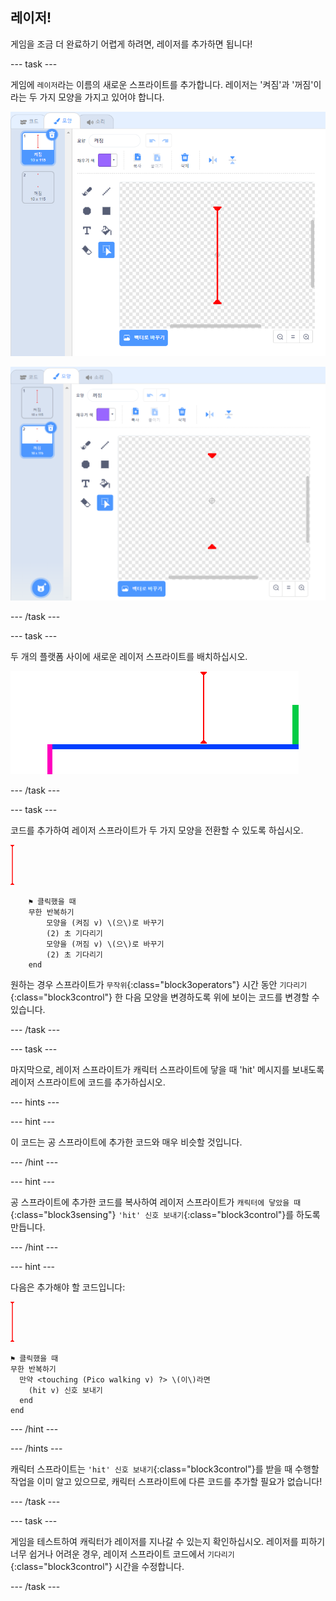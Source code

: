 ## 레이저!

게임을 조금 더 완료하기 어렵게 하려면, 레이저를 추가하면 됩니다!

--- task ---

게임에 `레이저`라는 이름의 새로운 스프라이트를 추가합니다. 레이저는 '켜짐'과 '꺼짐'이라는 두 가지 모양을 가지고 있어야 합니다.

![스크린샷](images/dodge-lasers-costume1.png)

![스크린샷](images/dodge-lasers-costume2.png)

--- /task ---

--- task ---

두 개의 플랫폼 사이에 새로운 레이저 스프라이트를 배치하십시오.

![스크린샷](images/dodge-lasers-position.png)

--- /task ---

--- task ---

코드를 추가하여 레이저 스프라이트가 두 가지 모양을 전환할 수 있도록 하십시오.

![레이저 스프라이트](images/laser_sprite.png)

```blocks3
    ⚑ 클릭했을 때
    무한 반복하기 
        모양을 (켜짐 v) \(으\)로 바꾸기
        (2) 초 기다리기
        모양을 (꺼짐 v) \(으\)로 바꾸기
        (2) 초 기다리기
    end
```

원하는 경우 스프라이트가 `무작위`{:class="block3operators"} 시간 동안 `기다리기`{:class="block3control"} 한 다음 모양을 변경하도록 위에 보이는 코드를 변경할 수 있습니다.

--- /task ---

--- task ---

마지막으로, 레이저 스프라이트가 캐릭터 스프라이트에 닿을 때 'hit' 메시지를 보내도록 레이저 스프라이트에 코드를 추가하십시오.

--- hints ---


--- hint ---

이 코드는 공 스프라이트에 추가한 코드와 매우 비슷할 것입니다.

--- /hint ---

--- hint ---

공 스프라이트에 추가한 코드를 복사하여 레이저 스프라이트가 `캐릭터에 닿았을 때`{:class="block3sensing"} `'hit' 신호 보내기`{:class="block3control"}를 하도록 만듭니다.

--- /hint ---

--- hint ---

다음은 추가해야 할 코드입니다:

![레이저 스프라이트](images/laser_sprite.png)

```blocks3
⚑ 클릭했을 때
무한 반복하기 
  만약 <touching (Pico walking v) ?> \(이\)라면 
    (hit v) 신호 보내기
  end
end
```

--- /hint ---

--- /hints ---

캐릭터 스프라이트는 `'hit' 신호 보내기`{:class="block3control"}를 받을 때 수행할 작업을 이미 알고 있으므로, 캐릭터 스프라이트에 다른 코드를 추가할 필요가 없습니다!

--- /task ---

--- task ---

게임을 테스트하여 캐릭터가 레이저를 지나갈 수 있는지 확인하십시오. 레이저를 피하기 너무 쉽거나 어려운 경우, 레이저 스프라이트 코드에서 `기다리기`{:class="block3control"} 시간을 수정합니다.

--- /task ---